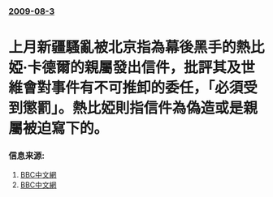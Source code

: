 ### [2009-08-3](/news/2009/08/3/index.md)

##### 
#  上月新疆騷亂被北京指為幕後黑手的熱比婭·卡德爾的親屬發出信件，批評其及世維會對事件有不可推卸的委任，「必須受到懲罰」。熱比婭則指信件為偽造或是親屬被迫寫下的。




### 信息来源:

1. [BBC中文網](http://news.bbc.co.uk/chinese/trad/hi/newsid_8180000/newsid_8181300/8181361.stm)
2. [BBC中文網](http://news.bbc.co.uk/chinese/trad/hi/newsid_8180000/newsid_8182900/8182999.stm)
